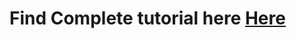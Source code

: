 # Find Complete tutorial here [Here](https://code.tutsplus.com/tutorials/capture-and-crop-an-image-with-the-device-camera--mobile-11458)
